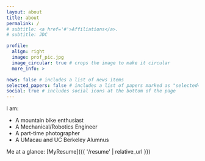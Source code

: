 ```yaml
---
layout: about
title: about
permalink: /
# subtitle: <a href='#'>Affiliations</a>.
# subtitle: JDC

profile:
  align: right
  image: prof_pic.jpg
  image_circular: true # crops the image to make it circular
  more_info: >

news: false # includes a list of news items
selected_papers: false # includes a list of papers marked as "selected={true}"
social: true # includes social icons at the bottom of the page
---
```


I am:
* A mountain bike enthusiast
* A Mechanical/Robotics Engineer
* A part-time photographer
* A UMacau and UC Berkeley Alumnus

Me at a glance: [MyResume]({{ '/resume' | relative_url }})
